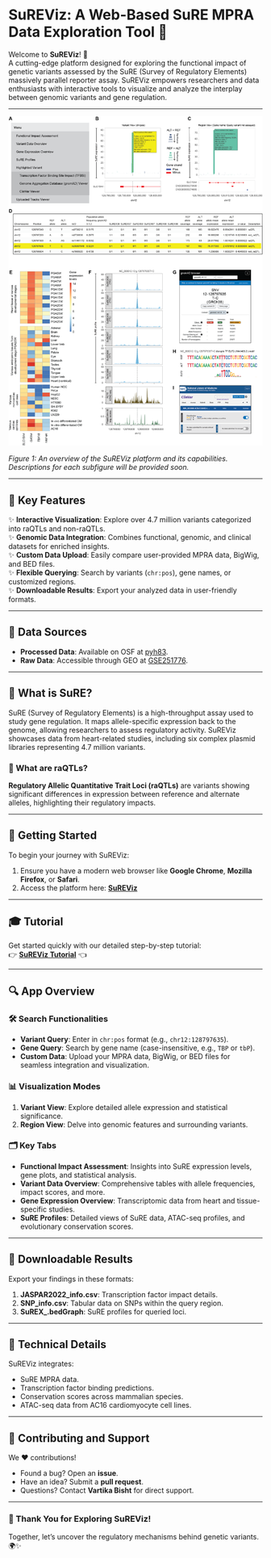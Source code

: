 # SuREViz: A Web-Based SuRE MPRA Data Exploration Tool 🌟

Welcome to **SuREViz**! 🎉  
A cutting-edge platform designed for exploring the functional impact of genetic variants assessed by the SuRE (Survey of Regulatory Elements) massively parallel reporter assay. SuREViz empowers researchers and data enthusiasts with interactive tools to visualize and analyze the interplay between genomic variants and gene regulation.

---

<p align="center">
  <img src="images/Intro.png" alt="Introductory Figure" width="700px">
</p>

*Figure 1: An overview of the SuREViz platform and its capabilities. Descriptions for each subfigure will be provided soon.*

---

## 🌟 Key Features

✨ **Interactive Visualization**: Explore over 4.7 million variants categorized into raQTLs and non-raQTLs.  
✨ **Genomic Data Integration**: Combines functional, genomic, and clinical datasets for enriched insights.  
✨ **Custom Data Upload**: Easily compare user-provided MPRA data, BigWig, and BED files.  
✨ **Flexible Querying**: Search by variants (`chr:pos`), gene names, or customized regions.  
✨ **Downloadable Results**: Export your analyzed data in user-friendly formats.  

---

## 🔬 Data Sources

- **Processed Data**: Available on OSF at [pyh83](https://osf.io/pyh83/).  
- **Raw Data**: Accessible through GEO at [GSE251776](https://www.ncbi.nlm.nih.gov/geo/query/acc.cgi?acc=GSE251776).  

---

## 🔬 What is SuRE?

SuRE (Survey of Regulatory Elements) is a high-throughput assay used to study gene regulation. It maps allele-specific expression back to the genome, allowing researchers to assess regulatory activity. SuREViz showcases data from heart-related studies, including six complex plasmid libraries representing 4.7 million variants.  

### 🧬 What are raQTLs?  
**Regulatory Allelic Quantitative Trait Loci (raQTLs)** are variants showing significant differences in expression between reference and alternate alleles, highlighting their regulatory impacts.

---

## 🚀 Getting Started

To begin your journey with SuREViz:  
1. Ensure you have a modern web browser like **Google Chrome**, **Mozilla Firefox**, or **Safari**.  
2. Access the platform here: **[SuREViz](http://192.168.107.99:6197)**  

---

## 🎓 Tutorial

Get started quickly with our detailed step-by-step tutorial:  
👉 **[SuREViz Tutorial](https://vartikabisht6197.github.io/SuREViz/SuREVizTutorial.html)** 👈  

---

## 🔍 App Overview  

### 🛠️ Search Functionalities  
- **Variant Query**: Enter in `chr:pos` format (e.g., `chr12:128797635`).  
- **Gene Query**: Search by gene name (case-insensitive, e.g., `TBP` or `tbP`).  
- **Custom Data**: Upload your MPRA data, BigWig, or BED files for seamless integration and visualization.

### 📊 Visualization Modes  
1. **Variant View**: Explore detailed allele expression and statistical significance.  
2. **Region View**: Delve into genomic features and surrounding variants.  

### 🗂️ Key Tabs  
- **Functional Impact Assessment**: Insights into SuRE expression levels, gene plots, and statistical analysis.  
- **Variant Data Overview**: Comprehensive tables with allele frequencies, impact scores, and more.  
- **Gene Expression Overview**: Transcriptomic data from heart and tissue-specific studies.  
- **SuRE Profiles**: Detailed views of SuRE data, ATAC-seq profiles, and evolutionary conservation scores.  

---

## 📂 Downloadable Results

Export your findings in these formats:  
1. **JASPAR2022_info.csv**: Transcription factor impact details.  
2. **SNP_info.csv**: Tabular data on SNPs within the query region.  
3. **SuREX_.bedGraph**: SuRE profiles for queried loci.  

---

## 🧠 Technical Details  

SuREViz integrates:  
- SuRE MPRA data.  
- Transcription factor binding predictions.  
- Conservation scores across mammalian species.  
- ATAC-seq data from AC16 cardiomyocyte cell lines.  

---

## 🤝 Contributing and Support  

We ❤️ contributions!  
- Found a bug? Open an **issue**.  
- Have an idea? Submit a **pull request**.  
- Questions? Contact **Vartika Bisht** for direct support.

---

### 🌟 Thank You for Exploring SuREViz!  
Together, let’s uncover the regulatory mechanisms behind genetic variants. 🌍✨
